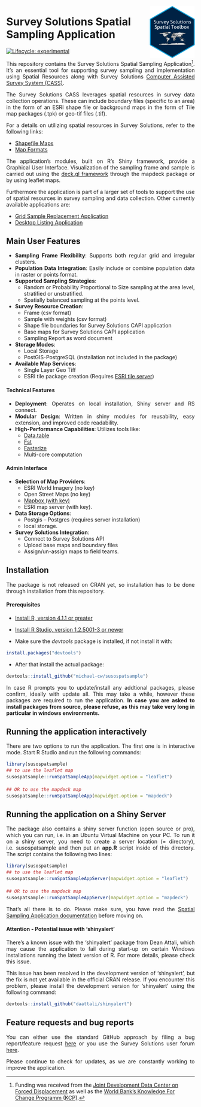 
<!-- README.md is generated from README.Rmd. Please edit that file -->

<a href='https://docs.mysurvey.solutions/'><img src="man/img/susospatial.png" align="right" height="139"/></a>

# Survey Solutions Spatial Sampling Application

<!-- badges: start -->

[![Lifecycle:
experimental](https://img.shields.io/badge/lifecycle-experimental-orange.svg)](https://lifecycle.r-lib.org/articles/stages.html#experimental)
<!-- badges: end -->

<div align="justify">

This repository contains the Survey Solutions Spatial Sampling
Application[^1]. It’s an essential tool for supporting survey sampling
and implementation using Spatial Resources along with Survey Solutions
[Computer Assisted Survey System
(CASS)](https://mysurvey.solutions/en/).

The Survey Solutions CASS leverages spatial resources in survey data
collection operations. These can include boundary files (specific to an
area) in the form of an ESRI shape file or background maps in the form
of Tile map packages (.tpk) or geo-tif files (.tif).

For a details on utilizing spatial resources in Survey Solutions, refer
to the following links:

- [Shapefile
  Maps](https://docs.mysurvey.solutions/interviewer/special/shape-file-overlay/)
- [Map
  Formats](https://docs.mysurvey.solutions/headquarters/mapsmanage/map-formats/)

The application’s modules, built on R’s Shiny framework, provide a
Graphical User Interface. Visualization of the sampling frame and sample
is carried out using the [deck.gl framework](https://deck.gl) through
the mapdeck package or by using leaflet maps.

Furthermore the application is part of a larger set of tools to support
the use of spatial resources in survey sampling and data collection.
Other currently available applications are:

- [Grid Sample Replacement
  Application](https://github.com/michael-cw/susogrdframe)
- [Desktop Listing
  Application](https://github.com/michael-cw/susolisting)

## Main User Features

- **Sampling Frame Flexibility**: Supports both regular grid and
  irregular clusters.
- **Population Data Integration**: Easily include or combine population
  data in raster or points format.
- **Supported Sampling Strategies**:
  - Random or Probability Proportional to Size sampling at the area
    level, stratified or unstratified.
  - Spatially balanced sampling at the points level.
- **Survey Resource Creation**:
  - Frame (csv format)
  - Sample with weights (csv format)
  - Shape file boundaries for Survey Solutions CAPI application
  - Base maps for Survey Solutions CAPI application
  - Sampling Report as word document
- **Storage Modes**:
  - Local Storage
  - PostGIS-PostgreSQL (installation not included in the package)
- **Available Map Services**:
  - Single Layer Geo Tiff
  - ESRI tile package creation (Requires [ESRI tile
    server](https://developers.arcgis.com/documentation/mapping-apis-and-services/data-hosting/services/image-tile-service/))

#### Technical Features

- **Deployment**: Operates on local installation, Shiny server and RS
  connect.
- **Modular Design**: Written in shiny modules for reusability, easy
  extension, and improved code readability.
- **High-Performance Capabilities**: Utilizes tools like:
  - [Data.table](https://cran.r-project.org/web/packages/data.table/vignettes/datatable-intro.html)
  - [Fst](http://www.fstpackage.org/)
  - [Fasterize](https://cran.r-project.org/web/packages/fasterize/vignettes/using-fasterize.html)
  - Multi-core computation

#### Admin Interface

- **Selection of Map Providers**:
  - ESRI World Imagery (no key)
  - Open Street Maps (no key)
  - [Mapbox (with key)](https://www.mapbox.com/)
  - ESRI map server (with key).
- **Data Storage Options**:
  - Postgis – Postgres (requires server installation)
  - local storage.
- **Survey Solutions Integration**:
  - Connect to Survey Solutions API
  - Upload base maps and boundary files
  - Assign/un-assign maps to field teams.

## Installation

The package is not released on CRAN yet, so installation has to be done
through installation from this repository.

#### Prerequisites

- [Install R, version 4.1.1 or
  greater](https://cran.r-project.org/mirrors.html)

- [Install R Studio, version 1.2.5001-3 or
  newer](https://posit.co/download/rstudio-desktop/)

- Make sure the *devtools* package is installed, if not install it with:

``` r
install.packages("devtools")
```

- After that install the actual package:

``` r
devtools::install_github("michael-cw/susospatsample")
```

In case R prompts you to update/install any addtional packages, please
confirm, ideally with update all. This may take a while, however these
packages are required to run the application. **In case you are asked to
install packages from source, please refuse, as this may take very long
in particular in windows environments.**

## Running the application interactively

There are two options to run the application. The first one is in
interactive mode. Start R Studio and run the following commands:

``` r
library(susospatsample)
## to use the leaflet map
susospatsample::runSpatSampleApp(mapwidget.option = "leaflet")

## OR to use the mapdeck map
susospatsample::runSpatSampleApp(mapwidget.option = "mapdeck")
```

## Running the application on a Shiny Server

The package also contains a shiny server function (open source or pro),
which you can run, i.e. in an Ubuntu Virtual Machine on your PC. To run
it on a shiny server, you need to create a server location (=
directory), i.e. susospatsample and then put an **app.R** script inside
of this directory. The script contains the following two lines:

``` r
library(susospatsample)
## to use the leaflet map
susospatsample::runSpatSampleAppServer(mapwidget.option = "leaflet")

## OR to use the mapdeck map
susospatsample::runSpatSampleAppServer(mapwidget.option = "mapdeck")
```

That’s all there is to do. Please make sure, you have read the [Spatial
Sampling Application
documentation](https://datanalytics.worldbank.org/SpatialSamplingManual/)
before moving on.

#### Attention - Potential issue with ‘shinyalert’

There’s a known issue with the ‘shinyalert’ package from Dean Attali,
which may cause the application to fail during start-up on certain
Windows installations running the latest version of R. For more details,
please check this issue.

This issue has been resolved in the development version of ‘shinyalert’,
but the fix is not yet available in the official CRAN release. If you
encounter this problem, please install the development version for
‘shinyalert’ using the following command:

``` r
devtools::install_github("daattali/shinyalert")
```

## Feature requests and bug reports

You can either use the standard GitHub approach by filing a bug
report/feature request
[here](https://github.com/michael-cw/SurveySolutionsAPI/issues) or you
use the Survey Solutions user forum
[here](https://forum.mysurvey.solutions/c/api/13).

Please continue to check for updates, as we are constantly working to
improve the application.

</div>

[^1]: Funding was received from the [Joint Development Data Center on
    Forced Displacement](https://www.jointdatacenter.org/) as well as
    the [World Bank’s Knowledge For Change Programm
    (KCP)](https://www.worldbank.org/en/programs/knowledge-for-change/brief/2022-knowledge-for-change-call-for-proposals-and-application-procedures).
